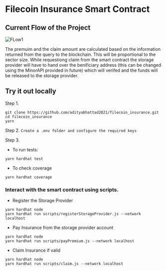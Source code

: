 # Filecoin Insurance Smart Contract

## Current Flow of the Project
![FLow1](https://user-images.githubusercontent.com/93488388/216699174-8c003d7f-9933-4994-826a-85554bfa0e4e.jpeg)


The premuim and the claim amount are calculated based on the information returned from the query to the blockchain. This will be proportional to the sector size. While requestiong claim from the smart contract the storage provider will have to hand over the benificiary address (this can be changed using the MinorAPI provided in future) which will verifed and the funds will be released to the storage provider.  


## Try it out locally
Step 1.
```shell
git clone https://github.com/adityabhattad2021/filecoin_insurance.git
cd filecoin_insurance
yarn
```

Step 2.
```Create a .env folder and configure the required keys```

Step 3.
 - To run tests:
```shell
yarn hardhat test
```

 - To check coverage
```shell
yarn hardhat coverage
```



 

### Interact with the smart contract using scripts.
 
- Register the Storage Provider
```shell
yarn hardhat node
yarn hardhat run scripts/registerStorageProvider.js --network localhost
```


- Pay Insurance from the storage provider account
```shell
yarn hardhat node
yarn hardhat run scripts/payPremium.js --network localhost
```


 - Claim Insurance if valid
```shell
yarn hardhat node
yarn hardhat run scripts/claim.js --network localhost
```
 


